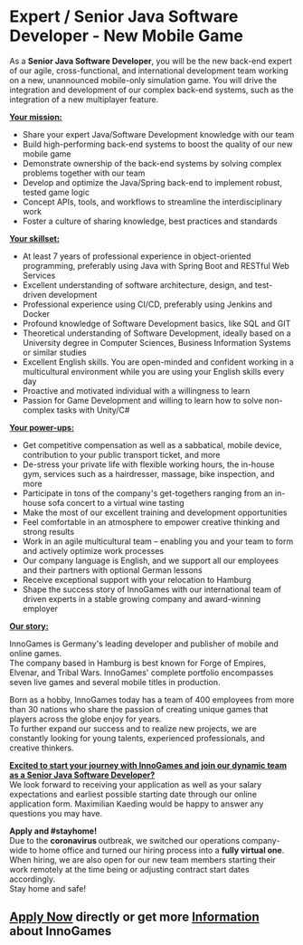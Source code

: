 <h1>Expert / Senior Java Software Developer - New Mobile Game</h1>
<p><span>As a&nbsp;</span><strong>Senior Java Software Developer</strong><span>, you will be the new back-end expert of our agile, cross-functional, and international development team working on a new, unannounced mobile-only simulation game. You will drive the integration and development of our complex back-end systems, such as the integration of a new multiplayer feature.</span></p><p><strong><u>Your mission:</u></strong></p><ul><li><span>Share your expert Java/Software Development knowledge with our team</span></li><li><span>Build high-performing back-end systems to boost the quality of our new mobile game</span></li><li><span>Demonstrate ownership of the back-end systems by solving complex problems together with our team</span></li><li><span>Develop and optimize the Java/Spring back-end to implement robust, tested game logic</span></li><li><span>Concept APIs, tools, and workflows to streamline the interdisciplinary work</span></li><li><span>Foster a culture of sharing knowledge, best practices and standards</span></li></ul><p><strong><u>Your skillset:</u></strong></p><ul><li><span>At least 7 years of professional experience in object-oriented programming, preferably using Java with Spring Boot and RESTful Web Services</span></li><li><span>Excellent understanding of software architecture, design, and test-driven development</span></li><li><span>Professional experience using CI/CD, preferably using Jenkins and Docker</span></li><li><span>Profound knowledge of Software Development basics, like SQL and GIT</span></li><li><span>Theoretical understanding of Software Development, ideally based on a University degree in Computer Sciences, Business Information Systems or similar studies</span></li><li><span>Excellent English skills. You are open-minded and confident working in a multicultural environment while you are using your English skills every day</span></li><li><span>Proactive and motivated individual with a willingness to learn</span></li><li><span>Passion for Game Development and willing to learn how to solve non-complex tasks with Unity/C#</span></li></ul><p><strong><u>Your power-ups:</u></strong></p><ul><li><span>Get competitive compensation as well as a sabbatical, mobile device, contribution to your public transport ticket, and more</span></li><li><span>De-stress your private life with flexible working hours, the in-house gym, services such as a hairdresser, massage, bike inspection, and more</span></li><li><span>Participate in tons of the company's get-togethers ranging from an in-house sofa concert to a virtual wine tasting</span></li><li><span>Make the most of our excellent training and development opportunities</span></li><li><span>Feel comfortable in an atmosphere to empower creative thinking and strong results</span></li><li><span>Work in an agile multicultural team &ndash; enabling you and your team to form and actively optimize work processes</span></li><li><span>Our company language is English, and we support all our employees and their partners with optional German lessons</span></li><li><span>Receive exceptional support with your relocation to Hamburg</span></li><li><span>Shape the success story of InnoGames with our international team of driven experts in a stable growing company and award-winning employer</span></li></ul><p><strong><u>Our story:</u></strong></p><p>InnoGames is Germany's leading developer and publisher of mobile and online games.<br />The company based in Hamburg is best known for Forge of Empires, Elvenar, and Tribal Wars. InnoGames' complete portfolio encompasses seven live games and several mobile titles in production.</p><p>Born as a hobby, InnoGames today has a team of 400 employees from more than 30 nations who share the passion of creating unique games that players across the globe enjoy for years.<br />To further expand our success and to realize new projects, we are constantly looking for young talents, experienced professionals, and creative thinkers.</p><p><span style="text-decoration: underline;"><strong>Excited to start your journey with InnoGames and join our dynamic team as a&nbsp;Senior Java Software Developer?<br /></strong></span>We look forward to receiving your application as well as your salary expectations and earliest possible starting date through our online application form.&nbsp;Maximilian Kaeding&nbsp;would be happy to answer any questions you may have.</p><p><strong>Apply and #stayhome!<br /></strong>Due to the&nbsp;<strong>coronavirus&nbsp;</strong>outbreak, we switched our operations company-wide to home office and turned our hiring process into&nbsp;a&nbsp;<strong>fully virtual one</strong>.<br />When hiring, we are also open for our new team members starting their work remotely at the time being or adjusting contract start dates accordingly.<br />Stay home and safe!</p>

<h2><a href="https://jobs.jobvite.com/careers/innogames/job//oLjgdfwh/apply?__jvst=Job+Board&__jvsd=github_jobs_repo">Apply Now</a> directly or get more <a href="https://www.innogames.com/career/detail/job/expert-senior-java-software-developer-new-mobile-game/?s=github_jobs_repo">Information</a> about InnoGames</h2>